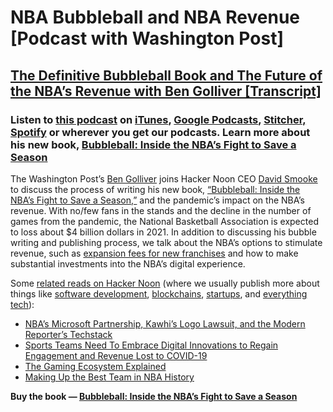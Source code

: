 
# NBA Bubbleball and NBA Revenue [Podcast with Washington Post]

## **[The Definitive Bubbleball Book and The Future of the NBA’s Revenue with Ben Golliver [Transcript]](https://hackernoon.com/the-definitive-bubbleball-book-and-the-future-of-the-nbas-revenue-with-ben-golliver-transcript-epgb35r2)**

### **Listen to [this podcast](https://podcast.hackernoon.com/e/the-definitive-bubbleball-book-and-the-future-of-the-nbas-revenue/?ref=hackernoon.com) on [iTunes](https://podcasts.apple.com/us/podcast/the-hacker-noon-podcast/id1436233955?ref=hackernoon.com), [Google Podcasts](https://podcasts.google.com/feed/aHR0cHM6Ly9wb2RjYXN0LmhhY2tlcm5vb24uY29tL2ZlZWQueG1s/episode/aGFja2Vybm9vbi5wb2RiZWFuLmNvbS9hYmMwZTY5Yi1mZTc5LTM5YTAtODAyMS0zYzBhNmVjZmUwMGU?sa=X&ved=0CAUQkfYCahcKEwj4ztTf0uzuAhUAAAAAHQAAAAAQBQ&ref=hackernoon.com), [Stitcher,](https://www.stitcher.com/show/hacker-noon-podcast/?ref=hackernoon.com) [Spotify](https://open.spotify.com/show/783uO1WFfFxF44lLbizUJf?ref=hackernoon.com) or wherever you get our podcasts. Learn more about his new book, [Bubbleball: Inside the NBA’s Fight to Save a Season](https://www.amazon.com/Bubbleball-Inside-NBAs-Fight-Season/dp/1419755536?&linkCode=sl1&tag=artmapincdbah-20&linkId=c74024feba5ebf100e56bbfa8d263a2b&language=en_US&ref_=as_li_ss_tl)**

The Washington Post’s [Ben Golliver](https://benjamingolliver.com/) joins Hacker Noon CEO [David Smooke](https://www.davidsmooke.net/) to discuss the process of writing his new book, [“Bubbleball: Inside the NBA’s Fight to Save a Season,”](https://www.amazon.com/Bubbleball-Inside-NBAs-Fight-Season/dp/1419755536?&linkCode=sl1&tag=artmapincdbah-20&linkId=d97955373324ba2efdf60c7550df4c5f&language=en_US&ref_=as_li_ss_tl) and the pandemic’s impact on the NBA’s revenue. With no/few fans in the stands and the decline in the number of games from the pandemic, the National Basketball Association is expected to loss about $4 billion dollars in 2021. In addition to discussing his bubble writing and publishing process, we talk about the NBA’s options to stimulate revenue, such as [expansion fees for new franchises](https://www.washingtonpost.com/sports/2021/01/08/nba-expansion-seattle-las-vegas/) and how to make substantial investments into the NBA’s digital experience.

Some [related reads on Hacker Noon](https://hackernoon.com/) (where we usually publish more about things like [software development](https://hackernoon.com/tagged/software-development), [blockchains](https://hackernoon.com/tagged/blockchain), [startups](https://hackernoon.com/tagged/startup), and [everything tech](https://hackernoon.com/signup)):

* [NBA’s Microsoft Partnership, Kawhi’s Logo Lawsuit, and the Modern Reporter’s Techstack](https://podcast.hackernoon.com/e/washington-post-s-ben-golliver-discusses-nba-s-microsoft-partnership-kawhi-s-logo-lawsuit-and-the-modern-reporter-s-techstack/)
* [Sports Teams Need To Embrace Digital Innovations to Regain Engagement and Revenue Lost to COVID-19](https://hackernoon.com/sports-teams-need-to-embrace-digital-innovations-to-regain-engagement-and-revenue-lost-to-covid-19-7yh310w)
* [The Gaming Ecosystem Explained](https://hackernoon.com/the-gaming-ecosystem-explained-nk1d32ts)
* [Making Up the Best Team in NBA History](https://hackernoon.com/making-up-the-best-team-in-nba-history-qfey32ei)

**Buy the book — [Bubbleball: Inside the NBA’s Fight to Save a Season](https://www.amazon.com/Bubbleball-Inside-NBAs-Fight-Season/dp/1419755536?&linkCode=sl1&tag=artmapincdbah-20&linkId=d97955373324ba2efdf60c7550df4c5f&language=en_US&ref_=as_li_ss_tl)**
